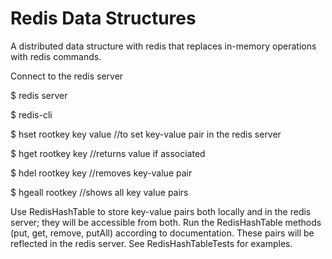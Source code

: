 # Redis Data Structures
A distributed data structure with redis that replaces in-memory operations with redis commands.

Connect to the redis server
  
  $ redis server
  
  $ redis-cli
  
  $ hset rootkey key value //to set key-value pair in the redis server
  
  $ hget rootkey key //returns value if associated
  
  $ hdel rootkey key //removes key-value pair
  
  $ hgeall rootkey //shows all key value pairs
 
 
Use RedisHashTable to store key-value pairs both locally and in the redis server; they will be accessible from both. 
Run the RedisHashTable methods (put, get, remove, putAll) according to documentation. These pairs will be reflected in the redis server. 
See RedisHashTableTests for examples.
  
